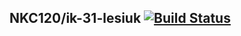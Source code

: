 NKC120/ik-31-lesiuk       [![Build Status](https://travis-ci.org/NKC120/ik-31-lesiuk.svg?branch=master)](https://travis-ci.org/NKC120/ik-31-lesiuk)
-